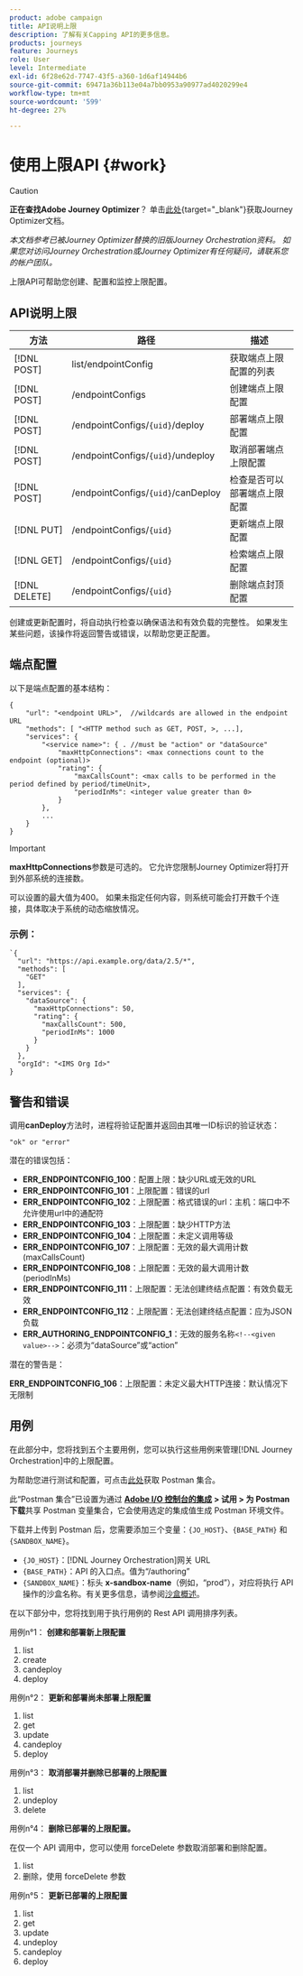 ```yaml
---
product: adobe campaign
title: API说明上限
description: 了解有关Capping API的更多信息。
products: journeys
feature: Journeys
role: User
level: Intermediate
exl-id: 6f28e62d-7747-43f5-a360-1d6af14944b6
source-git-commit: 69471a36b113e04a7bb0953a90977ad4020299e4
workflow-type: tm+mt
source-wordcount: '599'
ht-degree: 27%

---
```



# 使用上限API {#work}


>[!CAUTION]
>
>**正在查找Adobe Journey Optimizer**？ 单击[此处](https://experienceleague.adobe.com/zh-hans/docs/journey-optimizer/using/ajo-home){target="_blank"}获取Journey Optimizer文档。
>
>
>_本文档参考已被Journey Optimizer替换的旧版Journey Orchestration资料。 如果您对访问Journey Orchestration或Journey Optimizer有任何疑问，请联系您的帐户团队。_


上限API可帮助您创建、配置和监控上限配置。

## API说明上限

| 方法 | 路径 | 描述 |
|---|---|---|
| [!DNL POST] | list/endpointConfig | 获取端点上限配置的列表 |
| [!DNL POST] | /endpointConfigs | 创建端点上限配置 |
| [!DNL POST] | /endpointConfigs/`{uid}`/deploy | 部署端点上限配置 |
| [!DNL POST] | /endpointConfigs/`{uid}`/undeploy | 取消部署端点上限配置 |
| [!DNL POST] | /endpointConfigs/`{uid}`/canDeploy | 检查是否可以部署端点上限配置 |
| [!DNL PUT] | /endpointConfigs/`{uid}` | 更新端点上限配置 |
| [!DNL GET] | /endpointConfigs/`{uid}` | 检索端点上限配置 |
| [!DNL DELETE] | /endpointConfigs/`{uid}` | 删除端点封顶配置 |

创建或更新配置时，将自动执行检查以确保语法和有效负载的完整性。
如果发生某些问题，该操作将返回警告或错误，以帮助您更正配置。

## 端点配置

以下是端点配置的基本结构：

```
{
    "url": "<endpoint URL>",  //wildcards are allowed in the endpoint URL
    "methods": [ "<HTTP method such as GET, POST, >, ...],
    "services": {
        "<service name>": { . //must be "action" or "dataSource" 
            "maxHttpConnections": <max connections count to the endpoint (optional)>
            "rating": {          
                "maxCallsCount": <max calls to be performed in the period defined by period/timeUnit>,
                "periodInMs": <integer value greater than 0>
            }
        },
        ...
    }
}
```

>[!IMPORTANT]
>
>**maxHttpConnections**&#x200B;参数是可选的。 它允许您限制Journey Optimizer将打开到外部系统的连接数。
>
>可以设置的最大值为400。 如果未指定任何内容，则系统可能会打开数千个连接，具体取决于系统的动态缩放情况。

### 示例：

```
`{
  "url": "https://api.example.org/data/2.5/*",
  "methods": [
    "GET"
  ],
  "services": {
    "dataSource": {
      "maxHttpConnections": 50,
      "rating": {
        "maxCallsCount": 500,
        "periodInMs": 1000
      }
    }
  },
  "orgId": "<IMS Org Id>"
}
```

## 警告和错误

调用&#x200B;**canDeploy**&#x200B;方法时，进程将验证配置并返回由其唯一ID标识的验证状态：

```
"ok" or "error"
```

潜在的错误包括：

* **ERR_ENDPOINTCONFIG_100**：配置上限：缺少URL或无效的URL
* **ERR_ENDPOINTCONFIG_101**：上限配置：错误的url
* **ERR_ENDPOINTCONFIG_102**：上限配置：格式错误的url：主机：端口中不允许使用url中的通配符
* **ERR_ENDPOINTCONFIG_103**：上限配置：缺少HTTP方法
* **ERR_ENDPOINTCONFIG_104**：上限配置：未定义调用等级
* **ERR_ENDPOINTCONFIG_107**：上限配置：无效的最大调用计数(maxCallsCount)
* **ERR_ENDPOINTCONFIG_108**：上限配置：无效的最大调用计数(periodInMs)
* **ERR_ENDPOINTCONFIG_111**：上限配置：无法创建终结点配置：有效负载无效
* **ERR_ENDPOINTCONFIG_112**：上限配置：无法创建终结点配置：应为JSON负载
* **ERR_AUTHORING_ENDPOINTCONFIG_1**：无效的服务名称`<!--<given value>-->`：必须为“dataSource”或“action”

潜在的警告是：

**ERR_ENDPOINTCONFIG_106**：上限配置：未定义最大HTTP连接：默认情况下无限制

## 用例

在此部分中，您将找到五个主要用例，您可以执行这些用例来管理[!DNL Journey Orchestration]中的上限配置。

为帮助您进行测试和配置，可点击[此处](https://raw.githubusercontent.com/AdobeDocs/JourneyAPI/master/postman-collections/Journey-Orchestration_Capping-API_postman-collection.json)获取 Postman 集合。

此“Postman 集合”已设置为通过 __[Adobe I/O 控制台的集成](https://console.adobe.io/integrations) > 试用 > 为 Postman 下载__&#x200B;共享 Postman 变量集合，它会使用选定的集成值生成 Postman 环境文件。

下载并上传到 Postman 后，您需要添加三个变量：`{JO_HOST}`、`{BASE_PATH}` 和 `{SANDBOX_NAME}`。
* `{JO_HOST}`：[!DNL Journey Orchestration]网关 URL
* `{BASE_PATH}`：API 的入口点。值为“/authoring”
* `{SANDBOX_NAME}`：标头 **x-sandbox-name**（例如，“prod”），对应将执行 API 操作的沙盒名称。有关更多信息，请参阅[沙盒概述](https://experienceleague.adobe.com/docs/experience-platform/sandbox/home.html?lang=zh-Hans)。

在以下部分中，您将找到用于执行用例的 Rest API 调用排序列表。

用例n°1： **创建和部署新上限配置**

1. list
1. create
1. candeploy
1. deploy

用例n°2： **更新和部署尚未部署上限配置**

1. list
1. get
1. update
1. candeploy
1. deploy

用例n°3： **取消部署并删除已部署的上限配置**

1. list
1. undeploy
1. delete

用例n°4： **删除已部署的上限配置。**

在仅一个 API 调用中，您可以使用 forceDelete 参数取消部署和删除配置。
1. list
1. 删除，使用 forceDelete 参数

用例n°5： **更新已部署的上限配置**

1. list
1. get
1. update
1. undeploy
1. candeploy
1. deploy
